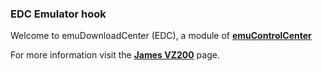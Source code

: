 ### EDC Emulator hook

Welcome to emuDownloadCenter (EDC), a module of [**emuControlCenter**](https://github.com/PhoenixInteractiveNL/emuControlCenter/wiki/)

For more information visit the [**James VZ200**](https://github.com/PhoenixInteractiveNL/edc-masterhook/wiki/Emulator-jvz200#menu) page.

